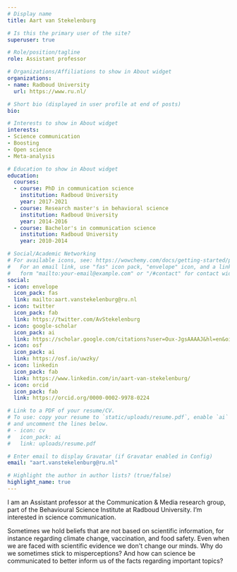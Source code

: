 ```yaml
---
# Display name
title: Aart van Stekelenburg

# Is this the primary user of the site?
superuser: true

# Role/position/tagline
role: Assistant professor

# Organizations/Affiliations to show in About widget
organizations:
- name: Radboud University
  url: https://www.ru.nl/

# Short bio (displayed in user profile at end of posts)
bio: 

# Interests to show in About widget
interests:
- Science communication
- Boosting
- Open science
- Meta-analysis

# Education to show in About widget
education:
  courses:
  - course: PhD in communication science
    institution: Radboud University
    year: 2017-2021
  - course: Research master's in behavioral science
    institution: Radboud University
    year: 2014-2016
  - course: Bachelor's in communication science
    institution: Radboud University
    year: 2010-2014

# Social/Academic Networking
# For available icons, see: https://wowchemy.com/docs/getting-started/page-builder/#icons
#   For an email link, use "fas" icon pack, "envelope" icon, and a link in the
#   form "mailto:your-email@example.com" or "/#contact" for contact widget.
social:
- icon: envelope
  icon_pack: fas
  link: mailto:aart.vanstekelenburg@ru.nl
- icon: twitter
  icon_pack: fab
  link: https://twitter.com/AvStekelenburg
- icon: google-scholar  
  icon_pack: ai
  link: https://scholar.google.com/citations?user=Oux-JgsAAAAJ&hl=en&oi=ao
- icon: osf
  icon_pack: ai
  link: https://osf.io/uwzky/
- icon: linkedin
  icon_pack: fab
  link: https://www.linkedin.com/in/aart-van-stekelenburg/
- icon: orcid
  icon_pack: fab
  link: https://orcid.org/0000-0002-9978-0224  

# Link to a PDF of your resume/CV.
# To use: copy your resume to `static/uploads/resume.pdf`, enable `ai` icons in `params.toml`, 
# and uncomment the lines below.
# - icon: cv
#   icon_pack: ai
#   link: uploads/resume.pdf

# Enter email to display Gravatar (if Gravatar enabled in Config)
email: "aart.vanstekelenburg@ru.nl"

# Highlight the author in author lists? (true/false)
highlight_name: true
---
```


I am an Assistant professor at the Communication & Media research group, part of the Behavioural Science Institute at Radboud University. I’m interested in science communication.  
  
Sometimes we hold beliefs that are not based on scientific information, for instance regarding climate change, vaccination, and food safety. Even when we are faced with scientific evidence we don't change our minds. Why do we sometimes stick to misperceptions? And how can science be communicated to better inform us of the facts regarding important topics?
